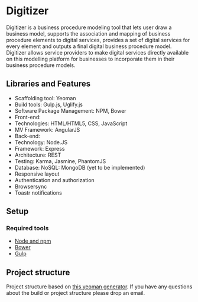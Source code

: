 # Digitizer

Digitizer is a business procedure modeling tool that lets user draw a business model, supports the association and mapping of business procedure elements to digital services, provides a set of digital services for every element and outputs a final digital business procedure model. Digitizer allows service providers to make digital services directly available on this modelling platform for businesses to incorporate them in their business procedure models.


## Libraries and Features
* Scaffolding tool: Yeoman
* Build tools: Gulp.js, Uglify.js
* Software Package Management: NPM, Bower
* Front-end:
* Technologies: HTML/HTML5, CSS, JavaScript 
* MV Framework: AngularJS 
* Back-end:
* Technology: Node.JS
* Framework: Express
* Architecture: REST
* Testing: Karma, Jasmine, PhantomJS
* Database: NoSQL: MongoDB (yet to be implemented)
* Responsive layout
* Authentication and authorization
* Browsersync
* Toastr notifications

## Setup

### Required tools
* [Node and npm](http://nodejs.org)
* [Bower](http://bower.io)
* [Gulp](http://gulpjs.com)


## Project structure
Project structure based on [this yeoman generator](https://github.com/Swiip/generator-gulp-angular). If you have any questions about the build or project structure please drop an email.
